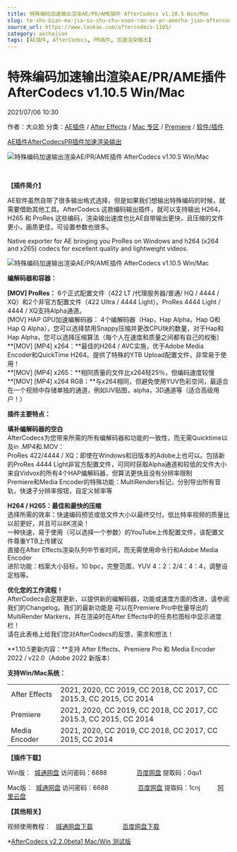 ```yaml
---
title: 特殊编码加速输出渲染AE/PR/AME插件 AfterCodecs v1.10.5 Win/Mac
slug: te-shu-bian-ma-jia-su-shu-chu-xuan-ran-ae-pr-amecha-jian-aftercodecs-v1-10-5-win-mac
source_url: https://www.lookae.com/aftercodecs-1105/
category: aechajian
tags: [AE插件, AfterCodecs, PR插件, 加速渲染输出]
---
```

# 特殊编码加速输出渲染AE/PR/AME插件 AfterCodecs v1.10.5 Win/Mac

2021/07/06 10:30

作者：大众脸
分类：[AE插件](https://www.lookae.com/after-effects/aechajian/) / [After Effects](https://www.lookae.com/after-effects/) / [Mac 专区](https://www.lookae.com/mac-osx/) / [Premiere](https://www.lookae.com/qitarjcj/premierezy/) / [软件/插件](https://www.lookae.com/qitarjcj/)

[AE插件](https://www.lookae.com/tag/ae%e6%8f%92%e4%bb%b6/)[AfterCodecs](https://www.lookae.com/tag/aftercodecs/)[PR插件](https://www.lookae.com/tag/pr%e6%8f%92%e4%bb%b6/)[加速渲染输出](https://www.lookae.com/tag/%e5%8a%a0%e9%80%9f%e6%b8%b2%e6%9f%93%e8%be%93%e5%87%ba/)

![特殊编码加速输出渲染AE/PR/AME插件 AfterCodecs v1.10.5 Win/Mac](https://www.lookae.com/wp-content/uploads/2020/09/AfterCodecs-197.jpg "特殊编码加速输出渲染AE/PR/AME插件 AfterCodecs v1.10.5 Win/Mac-LookAE.com")

[﻿﻿﻿](https://cloud.video.taobao.com//play/u/705956171/p/1/e/6/t/1/279401540070.mp4)

**【插件简介】**

AE软件虽然自带了很多输出格式选择，但是如果我们想输出特殊编码的时候，就需要借助其他工具。AfterCodecs 这款编码输出插件，就可以支持输出 H264，H265 和 ProRes 这些编码，渲染输出速度也比AE自带输出更快，且压缩的文件更小，画质更佳，可设置参数也很多。

Native exporter for AE bringing you ProRes on Windows and h264 (x264 and x265) codecs for excellent quality and lightweight videos.

![特殊编码加速输出渲染AE/PR/AME插件 AfterCodecs v1.10.5 Win/Mac](https://img.alicdn.com/imgextra/i3/705956171/O1CN01v4IRSZ1vSMh8UslDY_!!705956171.gif "特殊编码加速输出渲染AE/PR/AME插件 AfterCodecs v1.10.5 Win/Mac-LookAE.com")

**编解码器和容器：**

**[MOV] ProRes：** 6个正式配置文件（422 LT /代理服务器/普通/ HQ / 4444 / XQ）和2个非官方配置文件（422 Ultra / 4444 Light）。ProRes 4444 Light / 4444 / XQ支持Alpha通道。  
[MOV] HAP GPU加速编解码器： 4个编解码器（Hap，Hap Alpha，Hap Q和Hap Q Alpha），您可以选择禁用Snappy压缩并更改CPU块的数量，对于Hap和Hap Alpha，您可以选择压缩算法（每个人在速度和质量之间都有自己的权衡）  
**[MOV] [MP4] x264：**最佳的H264 / AVC实施，优于Adobe Media Encoder和QuickTime H264。提供了特殊的YTB Upload配置文件，非常易于使用！  
**[MOV] [MP4] x265：**相同质量的文件比x264轻25％，但编码速度较慢  
**[MOV] [MP4] x264 RGB：**与x264相同，但避免使用YUV色彩空间，最适合在一个视频中存储单独的通道，例如UV贴图，alpha，3D通道等（适合高级用户！）

**插件主要特点：**

**填补编解码器的空白**  
AfterCodecs为您带来所需的所有编解码器和功能的一致性，而无需Quicktime以及in .MP4和.MOV：  
ProRes 422/4444 / XQ：即使在Windows和旧版本的Adobe上也可以。包括新的ProRes 4444 Light非官方配置文件，可同时获取Alpha通道和较低的文件大小  
来自Vidvox的所有4个HAP编解码器，但算法更快且没有分辨率限制  
Premiere和Media Encoder的特殊功能：MultiRenders标记，分别导出所有音轨，快速子分辨率按钮，自定义帧率等

**H264 / H265：最佳和最快的压缩**  
选择所需的效率：快速编码预览或低文件大小以最终交付。低比特率视频的质量比以前更好，并且可以8K渲染！  
一种快速，易于使用（可以选择一个参数）的YouTube上传配置文件，该配置文件尊重YTB上传建议  
直接在After Effects渲染队列中节省时间，而无需使用命令行和Adobe Media Encoder  
进阶功能：档案大小目标，10 bpc，完整范围，YUV 4：2：2/4：4：4，调整设定档等。

**优化您的工作流程！**  
AfterCodecs会定期更新，以提供新的编解码器，功能或速度方面的改进，请参阅我们的Changelog。我们的最新功能是 可以在Premiere Pro中批量导出的MultiRender Markers，并在渲染时在After Effects中的任务栏图标中显示进度栏！  
请在此表格上给我们您对AfterCodecs的反馈，需求和想法！

**1.10.5更新内容：**支持 After Effects、Premiere Pro 和 Media Encoder 2022 / v22.0（Adobe 2022 新版本）

**支持Win/Mac系统：**

|  |  |
| --- | --- |
| After Effects | 2021, 2020, CC 2019, CC 2018, CC 2017, CC 2015.3, CC 2015, CC 2014 |
| Premiere | 2021, 2020, CC 2019, CC 2018, CC 2017, CC 2015.3, CC 2015, CC 2014 |
| Media Encoder | 2021, 2020, CC 2019, CC 2018, CC 2017, CC 2015, CC 2014 |

**【插件下载】**

Win版：  [城通网盘](https://089u.com/f/680462-501480396-2acd6f) 访问密码：6688                 [百度网盘](https://pan.baidu.com/s/165-Z4W06Lr5BWPrDAr2OOA) 提取码：0qu1

Mac版：  [城通网盘](https://url62.ctfile.com/f/680462-505257064-7c845b) 访问密码：6688                 [百度网盘](https://pan.baidu.com/s/117P7QJrkL8r8tlzUC_xp2g) 提取码：1cnj          [阿里云盘](https://www.aliyundrive.com/s/GqRR9KKjXtu)

**【其他相关】**

视频使用教程：   [城通网盘下载](https://tc5.us/file/680462-406407782)                 [百度网盘下载](https://pan.baidu.com/s/1kqhVRXRTbgKT07R3Njx2mA)

\*[AfterCodecs v2.2.0beta1 Mac/Win 测试版](https://www.lookae.com/aftercodecs-22/)
